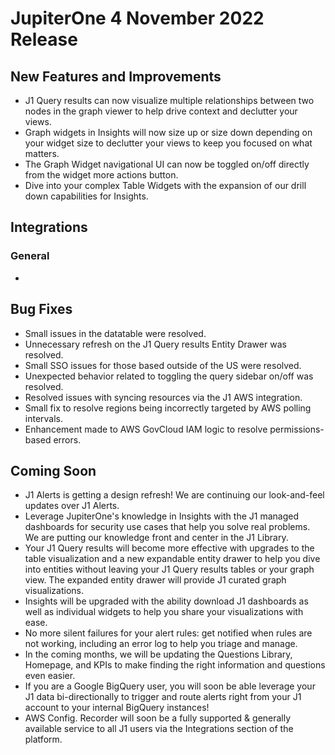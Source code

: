 # JupiterOne 4 November 2022 Release

## New Features and Improvements
-  J1 Query results can now visualize multiple relationships between two nodes in the graph viewer to help drive context and declutter your views.
-  Graph widgets in Insights will now size up or size down depending on your widget size to declutter your views to keep you focused on what matters.
-  The Graph Widget navigational UI can now be toggled on/off directly from the widget more actions button. 
-  Dive into your complex Table Widgets with the expansion of our drill down capabilities for Insights. 

## Integrations
### General
-



## Bug Fixes
- Small issues in the datatable were resolved. 
- Unnecessary refresh on the J1 Query results Entity Drawer was resolved.
- Small SSO issues for those based outside of the US were resolved. 
- Unexpected behavior related to toggling the query sidebar on/off was resolved. 
- Resolved issues with syncing resources via the J1 AWS integration.
- Small fix to resolve regions being incorrectly targeted by AWS polling intervals.
- Enhancement made to AWS GovCloud IAM logic to resolve permissions-based errors.

## Coming Soon
- J1 Alerts is getting a design refresh! We are continuing our look-and-feel updates over J1 Alerts. 
- Leverage JupiterOne's knowledge in Insights with the J1 managed dashboards for security use cases that help you solve real problems. We are putting our knowledge front and center in the J1 Library. 
- Your J1 Query results will become more effective with upgrades to the table visualization and a new expandable entity drawer to help you dive into entities without leaving your J1 Query results tables or your graph view. The expanded entity drawer will provide J1 curated graph visualizations.
- Insights will be upgraded with the ability download J1 dashboards as well as individual widgets to help you share your visualizations with ease. 
- No more silent failures for your alert rules: get notified when rules are not working, including an error log to help you triage and manage. 
- In the coming months, we will be updating the Questions Library, Homepage, and KPIs to make finding the right information and questions even easier.
- If you are a Google BigQuery user, you will soon be able leverage your J1 data bi-directionally to trigger and route alerts right from your J1 account to your internal BigQuery instances!
- AWS Config. Recorder will soon be a fully supported & generally available service to all J1 users via the Integrations section of the platform.

